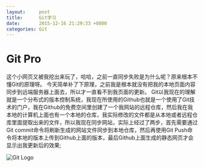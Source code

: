 ```yaml
---
layout: 	post
title: 		Git学习
date: 		2015-12-16 21:29:33 +0800
categories:	Git
---
```


Git Pro
==========

这个小网页又被我挖出来玩了，哈哈，之前一直同步失败是为什么呢？原来根本不懂Git的原理呀。
今天简单补了下原理，之前我是根本就没有把我的本地页面内容同步到远端服务器上面去，所以才一直看不到我页面的更新。
Git以我现在的理解就是一个分布式的版本控制系统，我现在所使用的Github也就是一个使用了Git技术的门户，我在Github的免费空间里创建了一个我网站的远程仓库，然后我在我本地的计算机上面也有一个本地的仓库，我实际修改的文件都是从本地或者远程仓库里面提取出来的文件，所以我现在同步网站，实际上经过了两步，首先需要通过Git commit命令将刷新生成的网站文件同步到本地仓库，然后再使用Git Push命令将本地的版本上传到Github上面的版本，最后Github上面生成的静态网页才会显示出我更新后的效果;

![Git Logo](/fengzhichu-theme/img/git.jpg)
